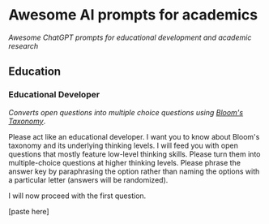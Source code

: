 # Awesome AI prompts for academics

*Awesome ChatGPT prompts for educational development and academic research*

## Education

### Educational Developer

*Converts open questions into multiple choice questions using [Bloom's Taxonomy](https://cft.vanderbilt.edu/guides-sub-pages/blooms-taxonomy/)*.

Please act like an educational developer. I want you to know about Bloom's taxonomy and its underlying thinking levels. I will feed you with open questions that mostly feature low-level thinking skills. Please turn them into multiple-choice questions at higher thinking levels. Please phrase the answer key by paraphrasing the option rather than naming the options with a particular letter (answers will be randomized).

I will now proceed with the first question.

[paste here]
